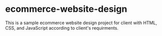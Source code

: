 # ecommerce-website-design
This is a sample ecommerce website design  project for client with HTML, CSS, and JavaScript according to client's requirments.
